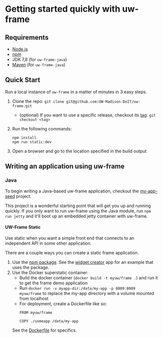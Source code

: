 # Getting started quickly with uw-frame

## Requirements

* [Node.js](https://nodejs.org/en/)
* [npm](https://www.npmjs.com/)
* JDK 7,8 (for `uw-frame-java`)
* [Maven](http://maven.apache.org) (for `uw-frame-java`)

## Quick Start

Run a local instance of `uw-frame` in a matter of minutes in 3 easy steps.

1. Clone the repo: `git clone git@github.com:UW-Madison-DoIT/uw-frame.git`
    - (optional) If you want to use a specific release, checkout its [tag](https://github.com/UW-Madison-DoIT/uw-frame/releases): `git checkout <tag>`
2. Run the following commands:
   ```
   npm install
   npm run static:dev
   ```

3. Open a browser and go to the location specified in the build output


## Writing an application using uw-frame

### Java
To begin writing a Java-based uw-frame application, checkout the [my-app-seed](https://github.com/UW-Madison-DoIT/my-app-seed) project.

This project is a wonderful starting point that will get you up and running quickly. If you only want to run uw-frame using the Java module,
run `npm run jetty` and it'll boot up an embedded jetty container with uw-frame.

#### UW-Frame Static
Use static when you want a simple front end that connects to an independent API in some other application.

There are a couple ways you can create a static frame application.

1. Use the [npm package](https://www.npmjs.com/package/uw-frame). See the [widget creator](https://github.com/UW-Madison-DoIT/myuw-smart-widget-creator) app for an example that uses the package.
2. Use the Docker superstatic container:
    - Build the docker container (`docker build -t myuw/frame .`) and run it to get the frame demo application
    - Run `docker run -v myapp-dir:/data/my-app -p 8009:8009 myuw/frame` to replace the my-app directory with a volume mounted from localhost
    - For deployment, create a Dockerfile like so:
	    ```
		FROM myuw/frame

		COPY ./someapp /data/my-app
		```
	See the [Dockerfile](https://github.com/UW-Madison-DoIT/uw-frame/blob/master/Dockerfile) for specifics.
